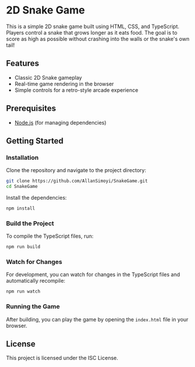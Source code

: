 # 2D Snake Game

This is a simple 2D snake game built using HTML, CSS, and TypeScript. 
Players control a snake that grows longer as it eats food. The goal is to score as high as possible without crashing into the walls or the snake's own tail!

## Features

- Classic 2D Snake gameplay
- Real-time game rendering in the browser
- Simple controls for a retro-style arcade experience

## Prerequisites

- [Node.js](https://nodejs.org/) (for managing dependencies)

## Getting Started

### Installation

Clone the repository and navigate to the project directory:

```bash
git clone https://github.com/AllanSimoyi/SnakeGame.git
cd SnakeGame
```

Install the dependencies:

```bash
npm install
```

### Build the Project

To compile the TypeScript files, run:

```bash
npm run build
```

### Watch for Changes

For development, you can watch for changes in the TypeScript files and automatically recompile:

```bash
npm run watch
```

### Running the Game

After building, you can play the game by opening the `index.html` file in your browser. 

## License

This project is licensed under the ISC License.